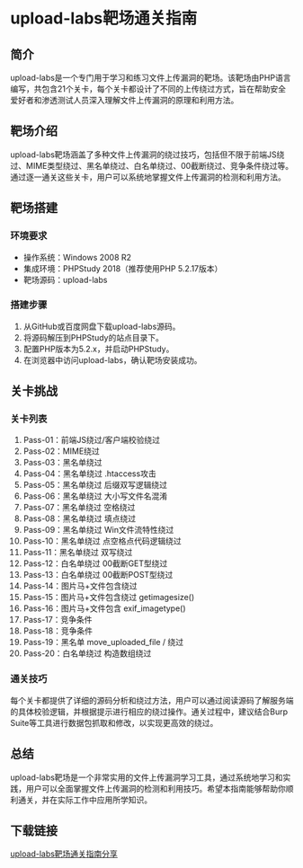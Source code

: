 # upload-labs靶场通关指南

## 简介
upload-labs是一个专门用于学习和练习文件上传漏洞的靶场。该靶场由PHP语言编写，共包含21个关卡，每个关卡都设计了不同的上传绕过方式，旨在帮助安全爱好者和渗透测试人员深入理解文件上传漏洞的原理和利用方法。

## 靶场介绍
upload-labs靶场涵盖了多种文件上传漏洞的绕过技巧，包括但不限于前端JS绕过、MIME类型绕过、黑名单绕过、白名单绕过、00截断绕过、竞争条件绕过等。通过逐一通关这些关卡，用户可以系统地掌握文件上传漏洞的检测和利用方法。

## 靶场搭建
### 环境要求
- 操作系统：Windows 2008 R2
- 集成环境：PHPStudy 2018（推荐使用PHP 5.2.17版本）
- 靶场源码：upload-labs

### 搭建步骤
1. 从GitHub或百度网盘下载upload-labs源码。
2. 将源码解压到PHPStudy的站点目录下。
3. 配置PHP版本为5.2.x，并启动PHPStudy。
4. 在浏览器中访问upload-labs，确认靶场安装成功。

## 关卡挑战
### 关卡列表
1. Pass-01：前端JS绕过/客户端校验绕过
2. Pass-02：MIME绕过
3. Pass-03：黑名单绕过
4. Pass-04：黑名单绕过 .htaccess攻击
5. Pass-05：黑名单绕过 后缀双写逻辑绕过
6. Pass-06：黑名单绕过 大小写文件名混淆
7. Pass-07：黑名单绕过 空格绕过
8. Pass-08：黑名单绕过 填点绕过
9. Pass-09：黑名单绕过 Win文件流特性绕过
10. Pass-10：黑名单绕过 点空格点代码逻辑绕过
11. Pass-11：黑名单绕过 双写绕过
12. Pass-12：白名单绕过 00截断GET型绕过
13. Pass-13：白名单绕过 00截断POST型绕过
14. Pass-14：图片马+文件包含绕过
15. Pass-15：图片马+文件包含绕过 getimagesize()
16. Pass-16：图片马+文件包含 exif_imagetype()
17. Pass-17：竞争条件
18. Pass-18：竞争条件
19. Pass-19：黑名单 move_uploaded_file / 绕过
20. Pass-20：白名单绕过 构造数组绕过

### 通关技巧
每个关卡都提供了详细的源码分析和绕过方法，用户可以通过阅读源码了解服务端的具体校验逻辑，并根据提示进行相应的绕过操作。通关过程中，建议结合Burp Suite等工具进行数据包抓取和修改，以实现更高效的绕过。

## 总结
upload-labs靶场是一个非常实用的文件上传漏洞学习工具，通过系统地学习和实践，用户可以全面掌握文件上传漏洞的检测和利用技巧。希望本指南能够帮助你顺利通关，并在实际工作中应用所学知识。

## 下载链接

[upload-labs靶场通关指南分享](https://pan.quark.cn/s/abaac91acc98)